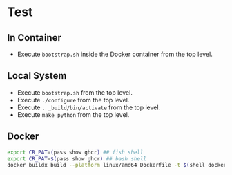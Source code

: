 # Test

## In Container

* Execute `bootstrap.sh` inside the Docker container from the top level.

## Local System

* Execute `bootstrap.sh` from the top level.
* Execute `./configure` from the top level.
* Execute `. _build/bin/activate` from the top level.
* Execute `make python` from the top level.

## Docker

```sh
export CR_PAT=(pass show ghcr) ## fish shell
export CR_PAT=$(pass show ghcr) ## bash shell
docker buildx build --platform linux/amd64 Dockerfile -t $(shell docker images -q | head -1)
```
